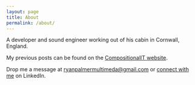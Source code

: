 ```yaml
---
layout: page
title: About
permalink: /about/
---
```


A developer and sound engineer working out of his cabin in Cornwall, England.

My previous posts can be found on the [CompositionalIT website](https://www.compositional-it.com/news-blog/author/ryan/).

Drop me a message at <ryanpalmermultimeda@gmail.com> or [connect with me](https://www.linkedin.com/in/ryan-palmer-281262b4/) on LinkedIn.

